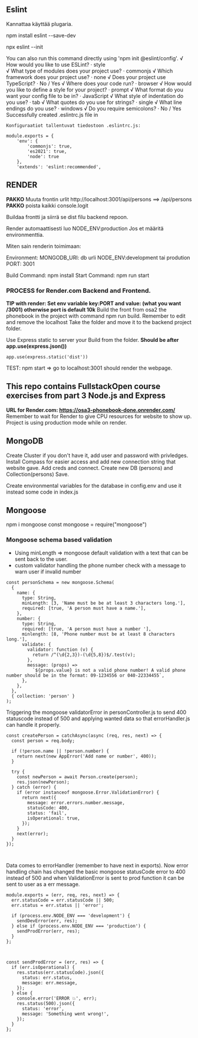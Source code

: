 ## Eslint

Kannattaa käyttää plugaria.

npm install eslint --save-dev

npx eslint --init

You can also run this command directly using 'npm init @eslint/config'.
√ How would you like to use ESLint? · style  
√ What type of modules does your project use? · commonjs
√ Which framework does your project use? · none
√ Does your project use TypeScript? · No / Yes
√ Where does your code run? · browser
√ How would you like to define a style for your project? · prompt
√ What format do you want your config file to be in? · JavaScript
√ What style of indentation do you use? · tab
√ What quotes do you use for strings? · single
√ What line endings do you use? · windows
√ Do you require semicolons? · No / Yes
Successfully created .eslintrc.js file in

```
Konfiguraatiot tallentuvat tiedostoon .eslintrc.js:

module.exports = {
    'env': {
        'commonjs': true,
        'es2021': true,
        'node': true
    },
    'extends': 'eslint:recommended',
```

## RENDER

**PAKKO** Muuta frontin urlit http://localhost:3001/api/persons ==> /api/persons
**PAKKO** poista kaikki console.logit

Buildaa frontti ja siirrä se dist filu backend repoon.

Render automaattisesti luo NODE_ENV:production Jos et määritä environmenttia.

Miten sain renderin toimimaan:

Environment:
MONGODB_URI: db urli
NODE_ENV:development tai prodution
PORT: 3001

Build Command: npm install
Start Command: npm run start

### PROCESS for Render.com Backend and Frontend.

**TIP with render: Set env variable key:PORT and value: (what you want /3001) otherwise port is default 10k**
Build the front from osa2 the phonebook in the project with command npm run build. Remember to edit and remove the localhost
Take the folder and move it to the backend project folder.

Use Express static to server your Build from the folder.
**Should be after app.use(express.json())**

```
app.use(express.static('dist'))
```

TEST: npm start => go to localhost:3001 should render the webpage.

## This repo contains FullstackOpen course exercises from part 3 Node.js and Express

**URL for Render.com: https://osa3-phonebook-done.onrender.com/**
Remember to wait for Render to give CPU resources for website to show up.
Project is using production mode while on render.

## MongoDB

Create Cluster if you don't have it, add user and password with privledges.
Install Compass for easier access and add new connection string that website gave.
Add creds and connect.
Create new DB (persons) and Collection(persons) Save.

Create environmental variables for the database in config.env and use it instead some code in index.js

## Mongoose

npm i mongoose
const mongoose = require("mongoose")

### Mongoose schema based validation

- Using minLength => mongoose default validation with a text that can be sent back to the user.
- custom validator handling the phone number check with a message to warn user if invalid number

```
const personSchema = new mongoose.Schema(
  {
    name: {
      type: String,
      minLength: [3, 'Name must be be at least 3 characters long.'],
      required: [true, 'A person must have a name.'],
    },
    number: {
      type: String,
      required: [true, 'A person must have a number '],
      minlength: [8, 'Phone number must be at least 8 characters long.'],
      validate: {
        validator: function (v) {
          return /^(\d{2,3})-(\d{5,8})$/.test(v);
        },
        message: (props) =>
          `${props.value} is not a valid phone number! A valid phone number should be in the format: 09-1234556 or 040-22334455`,
      },
    },
  },
  { collection: 'person' }
);

```

Triggering the mongoose validatorError in personController.js to send 400 statuscode instead of 500 and applying wanted data so that
errorHandler.js can handle it properly.

```
const createPerson = catchAsync(async (req, res, next) => {
  const person = req.body;

  if (!person.name || !person.number) {
    return next(new AppError('Add name or number', 400));
  }

  try {
    const newPerson = await Person.create(person);
    res.json(newPerson);
  } catch (error) {
    if (error instanceof mongoose.Error.ValidationError) {
      return next({
        message: error.errors.number.message,
        statusCode: 400,
        status: 'fail',
        isOperational: true,
      });
    }
    next(error);
  }
});



```

Data comes to errorHandler (remember to have next in exports).
Now error handling chain has changed the basic mongoose statusCode error to 400 instead of 500 and when ValidationError is sent to prod function it can be sent to user as a err message.

```
module.exports = (err, req, res, next) => {
  err.statusCode = err.statusCode || 500;
  err.status = err.status || 'error';

  if (process.env.NODE_ENV === 'development') {
    sendDevError(err, res);
  } else if (process.env.NODE_ENV === 'production') {
    sendProdError(err, res);
  }
};



const sendProdError = (err, res) => {
  if (err.isOperational) {
    res.status(err.statusCode).json({
      status: err.status,
      message: err.message,
    });
  } else {
    console.error('ERROR 💥', err);
    res.status(500).json({
      status: 'error',
      message: 'Something went wrong!',
    });
  }
};

```
